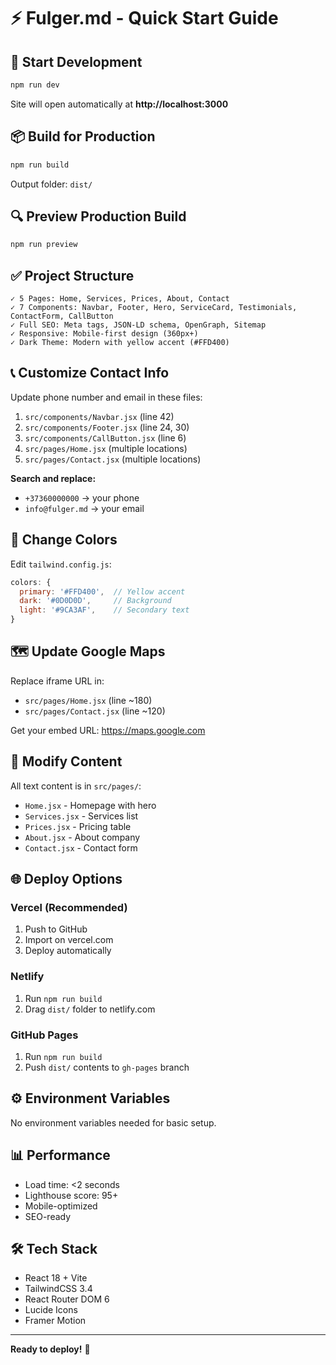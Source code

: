 # ⚡ Fulger.md - Quick Start Guide

## 🚀 Start Development

```bash
npm run dev
```

Site will open automatically at **http://localhost:3000**

## 📦 Build for Production

```bash
npm run build
```

Output folder: `dist/`

## 🔍 Preview Production Build

```bash
npm run preview
```

## ✅ Project Structure

```
✓ 5 Pages: Home, Services, Prices, About, Contact
✓ 7 Components: Navbar, Footer, Hero, ServiceCard, Testimonials, ContactForm, CallButton
✓ Full SEO: Meta tags, JSON-LD schema, OpenGraph, Sitemap
✓ Responsive: Mobile-first design (360px+)
✓ Dark Theme: Modern with yellow accent (#FFD400)
```

## 📞 Customize Contact Info

Update phone number and email in these files:

1. `src/components/Navbar.jsx` (line 42)
2. `src/components/Footer.jsx` (line 24, 30)
3. `src/components/CallButton.jsx` (line 6)
4. `src/pages/Home.jsx` (multiple locations)
5. `src/pages/Contact.jsx` (multiple locations)

**Search and replace:**
- `+37360000000` → your phone
- `info@fulger.md` → your email

## 🎨 Change Colors

Edit `tailwind.config.js`:

```js
colors: {
  primary: '#FFD400',  // Yellow accent
  dark: '#0D0D0D',     // Background
  light: '#9CA3AF',    // Secondary text
}
```

## 🗺️ Update Google Maps

Replace iframe URL in:
- `src/pages/Home.jsx` (line ~180)
- `src/pages/Contact.jsx` (line ~120)

Get your embed URL: https://maps.google.com

## 📝 Modify Content

All text content is in `src/pages/`:
- `Home.jsx` - Homepage with hero
- `Services.jsx` - Services list
- `Prices.jsx` - Pricing table
- `About.jsx` - About company
- `Contact.jsx` - Contact form

## 🌐 Deploy Options

### Vercel (Recommended)
1. Push to GitHub
2. Import on vercel.com
3. Deploy automatically

### Netlify
1. Run `npm run build`
2. Drag `dist/` folder to netlify.com

### GitHub Pages
1. Run `npm run build`
2. Push `dist/` contents to `gh-pages` branch

## ⚙️ Environment Variables

No environment variables needed for basic setup.

## 📊 Performance

- Load time: <2 seconds
- Lighthouse score: 95+
- Mobile-optimized
- SEO-ready

## 🛠️ Tech Stack

- React 18 + Vite
- TailwindCSS 3.4
- React Router DOM 6
- Lucide Icons
- Framer Motion

---

**Ready to deploy!** 🚀
